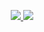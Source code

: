<p align="center">
  <a href="https://github.com/MarkusAmshove">
    <img src="https://github-readme-stats.vercel.app/api?username=MarkusAmshove&show_icons=true&theme=dark&include_all_commits=true&count_private=true" />
    <img src="https://github-readme-stats.vercel.app/api/top-langs/?username=MarkusAmshove&theme=dark&layout=compact&langs_count=4" />
  </a>
</p>
<!--
### Hi there 👋


**MarkusAmshove/MarkusAmshove** is a ✨ _special_ ✨ repository because its `README.md` (this file) appears on your GitHub profile.

Here are some ideas to get you started:

- 🔭 I’m currently working on ...
- 🌱 I’m currently learning ...
- 👯 I’m looking to collaborate on ...
- 🤔 I’m looking for help with ...
- 💬 Ask me about ...
- 📫 How to reach me: ...
- 😄 Pronouns: ...
- ⚡ Fun fact: ...
-->

